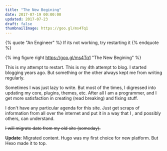 ```yaml
---
title: "The New Begining"
date: 2017-07-19 00:00:00
updated: 2017-07-23
draft: false
thumbnailImage: https://goo.gl/ms4Tq1
---
```

{% quote "An Engineer" %}
If its not working, try restarting it
{% endquote %}

<!--more -->


{% img figure right  https://goo.gl/ms4Tq1 "The New Begining" %}

This is my attempt to restart. This is my 4th attempt to blog. I started blogging years ago. But something or the other always kept me from writing regularly.


Sometimes I was just lazy to write. But most of the times, I digressed into updating my core, plugins, themes, etc. After all I am a programmer, and I get more satisfaction in creating (read breaking) and fixing stuff.

I don't have any particular agenda for this site. Just get scraps of information from all over the internet and put it in a way that I , and possibly others, can understand.


~~I will migrate date from my old site (someday).~~

**Update**: Migrated content. Hugo was my first choice for new platform. But Hexo made it to top.
